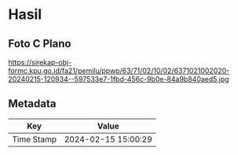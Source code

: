# Hasil

## Foto C Plano

https://sirekap-obj-formc.kpu.go.id/fa21/pemilu/ppwp/63/71/02/10/02/6371021002020-20240215-120934--597533e7-1fbd-456c-9b0e-84a9b840aed5.jpg


## Metadata

| Key        | Value               |
| ---------- | ------------------- |
| Time Stamp | 2024-02-15 15:00:29 |



